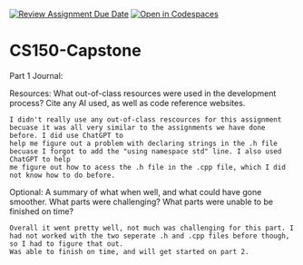 [![Review Assignment Due Date](https://classroom.github.com/assets/deadline-readme-button-22041afd0340ce965d47ae6ef1cefeee28c7c493a6346c4f15d667ab976d596c.svg)](https://classroom.github.com/a/W7bqK6NI)
[![Open in Codespaces](https://classroom.github.com/assets/launch-codespace-2972f46106e565e64193e422d61a12cf1da4916b45550586e14ef0a7c637dd04.svg)](https://classroom.github.com/open-in-codespaces?assignment_repo_id=19971259)
# CS150-Capstone

Part 1 Journal:

Resources: What out-of-class resources were used in the development process? Cite any AI used, as well as code reference websites.

    I didn't really use any out-of-class rescources for this assignment becuase it was all very similar to the assignments we have done before. I did use ChatGPT to 
    help me figure out a problem with declaring strings in the .h file becuase I forgot to add the "using namespace std" line. I also used ChatGPT to help 
    me figure out how to acess the .h file in the .cpp file, which I did not know how to do before. 

Optional: A summary of what when well, and what could have gone smoother. What parts were challenging? What parts were unable to be finished on time?

    Overall it went pretty well, not much was challenging for this part. I had not worked with the two seperate .h and .cpp files before though, so I had to figure that out. 
    Was able to finish on time, and will get started on part 2. 
